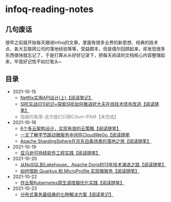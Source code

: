 <!--
 * @Descripttion: 
 * @version: 
 * @Author: cm.d
 * @Date: 2021-10-25 10:08:15
 * @LastEditors: cm.d
 * @LastEditTime: 2021-10-25 10:48:12
-->


# infoq-reading-notes

## 几句废话

很早之前就开始每天跟进infoq的文章，里面有很多业界的新思想、经典的技术点、各大互联网公司的落地经验等等，受益颇丰，但是偶尔回顾起来，却发现很多东西很快就忘记了，于是打算从头好好记录下，把每天阅读的文档核心内容整理起来，毕竟好记性不如烂笔头~

## 目录

* 2021-10-15
  * [Netflix实用API设计(上)【阅读笔记】](./2021-10-15/Netflix实用API设计(上).md)
  * [SRE实战(01)初识+探索SRE如何推进好大夫在线技术债务改造【阅读随笔】](./2021-10-15/SRE实战(01)初识+探索SRE如何推进好大夫在线技术债务改造.md)
  * <font color=gray>隐蔽的角落-这次我们只聊Cilium IPAM【未完成】</font>
* 2021-10-16
  * [6个多云架构设计，实现有效的云策略【阅读随笔】](./2021-10-16/6个多云架构设计，实现有效的云策略.md)
  * [一文了解字节跳动微服务中间件CloudWeGo【阅读随笔](2021-10-16/一文了解字节跳动微服务中间件CloudWeGo.md)
  * [Apache ShardingSphere在京东白条场景的落地之旅【阅读随笔】](./2021-10-16/Apache%20ShardingSphere在京东白条场景的落地之旅.md)
* 2021-10-19
  * [亚马逊可持续软件工程实践【阅读随笔】](./2021-10-19/亚马逊可持续软件工程实践.md)
* 2021-10-20
  * [从NoSQL到Lakehouse，Apache Doris的13年技术演进之路【阅读随笔】](./2021-10-20/从NoSQL到Lakehouse，Apache%20Doris的13年技术演进之路.md)
  * [如何借助 Quarkus 和 MicroProfile 实现微服务【阅读随笔】](./2021-10-20/如何借助Quarkus和MicroProfile实现微服务.md)
* 2021-10-22
  * [作业帮Kubernetes原生调度器优化实践【阅读随笔】](./2021-10-22/作业帮Kubernetes原生调度器优化实践.md)
* 2021-10-23
  * [分布式事务最经典的七种解决方案【阅读笔记】](./2021-10-23/分布式事务最经典的七种解决方案.md)